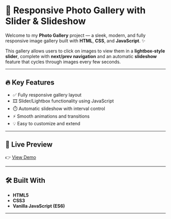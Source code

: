 # 📸 Responsive Photo Gallery with Slider & Slideshow

Welcome to my **Photo Gallery** project — a sleek, modern, and fully responsive image gallery built with **HTML**, **CSS**, and **JavaScript**. ✨

This gallery allows users to click on images to view them in a **lightbox-style slider**, complete with **next/prev navigation** and an automatic **slideshow** feature that cycles through images every few seconds.

---

## 🔥 Key Features

- ✅ Fully responsive gallery layout
- 🎞️ Slider/Lightbox functionality using JavaScript
- ⏱️ Automatic slideshow with interval control
- ⚡ Smooth animations and transitions
- 💡 Easy to customize and extend

---

## 🚀 Live Preview

👉 [View Demo](https://giti03.github.io/photo-gallery/) 

---

## 🛠️ Built With

- **HTML5**
- **CSS3**
- **Vanilla JavaScript (ES6)**

---
